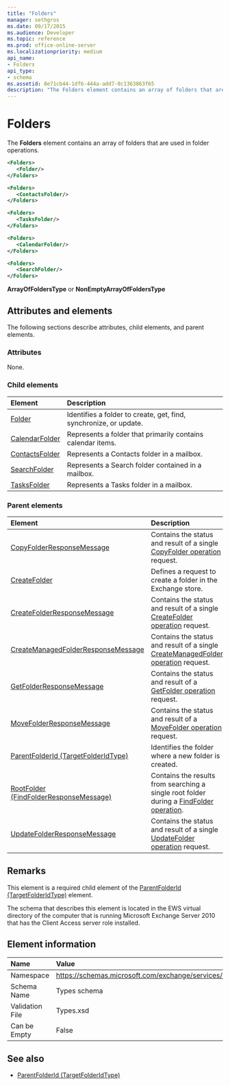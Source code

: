 ```yaml
---
title: "Folders"
manager: sethgros
ms.date: 09/17/2015
ms.audience: Developer
ms.topic: reference
ms.prod: office-online-server
ms.localizationpriority: medium
api_name:
- Folders
api_type:
- schema
ms.assetid: 8e71cb44-1df6-444a-add7-0c1363863f65
description: "The Folders element contains an array of folders that are used in folder operations."
---
```


# Folders

The **Folders** element contains an array of folders that are used in folder operations. 
  
```xml
<Folders>
   <Folder/>
</Folders>
```

```xml
<Folders>
   <ContactsFolder/> 
</Folders>
```

```xml
<Folders>
   <TasksFolder/>
</Folders>
```

```xml
<Folders>
   <CalendarFolder/>
</Folders>
```

```xml
<Folders>
   <SearchFolder/> 
</Folders>
```

**ArrayOfFoldersType** or **NonEmptyArrayOfFoldersType**

## Attributes and elements

The following sections describe attributes, child elements, and parent elements.
  
### Attributes

None.
  
### Child elements

|**Element**|**Description**|
|:-----|:-----|
|[Folder](folder.md) <br/> |Identifies a folder to create, get, find, synchronize, or update.  <br/> |
|[CalendarFolder](calendarfolder.md) <br/> |Represents a folder that primarily contains calendar items.  <br/> |
|[ContactsFolder](contactsfolder.md) <br/> |Represents a Contacts folder in a mailbox.  <br/> |
|[SearchFolder](searchfolder.md) <br/> |Represents a Search folder contained in a mailbox.  <br/> |
|[TasksFolder](tasksfolder.md) <br/> |Represents a Tasks folder in a mailbox.  <br/> |
   
### Parent elements

|**Element**|**Description**|
|:-----|:-----|
|[CopyFolderResponseMessage](copyfolderresponsemessage.md) <br/> |Contains the status and result of a single [CopyFolder operation](copyfolder-operation.md) request.  <br/> |
|[CreateFolder](createfolder.md) <br/> |Defines a request to create a folder in the Exchange store.  <br/> |
|[CreateFolderResponseMessage](createfolderresponsemessage.md) <br/> |Contains the status and result of a single [CreateFolder operation](createfolder-operation.md) request.  <br/> |
|[CreateManagedFolderResponseMessage](createmanagedfolderresponsemessage.md) <br/> |Contains the status and result of a single [CreateManagedFolder operation](createmanagedfolder-operation.md) request.  <br/> |
|[GetFolderResponseMessage](getfolderresponsemessage.md) <br/> |Contains the status and result of a [GetFolder operation](getfolder-operation.md) request.  <br/> |
|[MoveFolderResponseMessage](movefolderresponsemessage.md) <br/> |Contains the status and result of a [MoveFolder operation](movefolder-operation.md) request.  <br/> |
|[ParentFolderId (TargetFolderIdType)](parentfolderid-targetfolderidtype.md) <br/> |Identifies the folder where a new folder is created.  <br/> |
|[RootFolder (FindFolderResponseMessage)](rootfolder-findfolderresponsemessage.md) <br/> |Contains the results from searching a single root folder during a [FindFolder operation](findfolder-operation.md).  <br/> |
|[UpdateFolderResponseMessage](updatefolderresponsemessage.md) <br/> |Contains the status and result of a single [UpdateFolder operation](updatefolder-operation.md) request.  <br/> |
   
## Remarks

This element is a required child element of the [ParentFolderId (TargetFolderIdType)](parentfolderid-targetfolderidtype.md) element. 
  
The schema that describes this element is located in the EWS virtual directory of the computer that is running Microsoft Exchange Server 2010 that has the Client Access server role installed.
  
## Element information

|**Name**|**Value**|
|:-----|:-----|
|Namespace  <br/> |https://schemas.microsoft.com/exchange/services/2006/types  <br/> |
|Schema Name  <br/> |Types schema  <br/> |
|Validation File  <br/> |Types.xsd  <br/> |
|Can be Empty  <br/> |False  <br/> |
   
## See also

- [ParentFolderId (TargetFolderIdType)](parentfolderid-targetfolderidtype.md)
